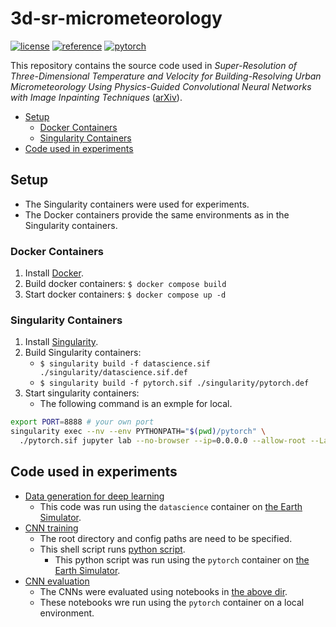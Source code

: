 # 3d-sr-micrometeorology <!-- omit in toc -->

[![license](https://img.shields.io/badge/license-CC%20BY--NC--SA-informational)](https://creativecommons.org/licenses/by-nc-sa/4.0/legalcode)  [![reference](https://img.shields.io/badge/reference-arXiv-important)](https://arxiv.org/abs/2303.16684) [![pytorch](https://img.shields.io/badge/PyTorch-1.11.0-informational)](https://pytorch.org/)

This repository contains the source code used in *Super-Resolution of Three-Dimensional Temperature and Velocity for Building-Resolving Urban Micrometeorology Using Physics-Guided Convolutional Neural Networks with Image Inpainting Techniques* ([arXiv](https://arxiv.org/abs/2303.16684)).

- [Setup](#setup)
  - [Docker Containers](#docker-containers)
  - [Singularity Containers](#singularity-containers)
- [Code used in experiments](#code-used-in-experiments)

## Setup

- The Singularity containers were used for experiments.
- The Docker containers provide the same environments as in the Singularity containers.

### Docker Containers

1. Install [Docker](https://docs.docker.com/get-started/).
1. Build docker containers: `$ docker compose build`
1. Start docker containers: `$ docker compose up -d`

### Singularity Containers

1. Install [Singularity](https://docs.sylabs.io/guides/3.0/user-guide/quick_start.html).
1. Build Singularity containers:
    - `$ singularity build -f datascience.sif ./singularity/datascience.sif.def`
    - `$ singularity build -f pytorch.sif ./singularity/pytorch.def`
2. Start singularity containers:
    - The following command is an exmple for local.

```sh
export PORT=8888 # your own port
singularity exec --nv --env PYTHONPATH="$(pwd)/pytorch" \
  ./pytorch.sif jupyter lab --no-browser --ip=0.0.0.0 --allow-root --LabApp.token='' --port=$PORT
```

## Code used in experiments

- [Data generation for deep learning](./datascience/script/make_dl_data_using_outside_lr_builds.py)
  - This code was run using the `datascience` container on [the Earth Simulator](https://www.jamstec.go.jp/es/en/).
- [CNN training](./pytorch/script/train_model.sh)
  - The root directory and config paths are need to be specified.
  - This shell script runs [python script](./pytorch/script/train_model.py).
    - This python script was run using the `pytorch` container on [the Earth Simulator](https://www.jamstec.go.jp/es/en/).
- [CNN evaluation](./pytorch/notebook)
  - The CNNs were evaluated using notebooks in [the above dir](./pytorch/notebook).
  - These notebooks wre run using the `pytorch` container on a local environment.

